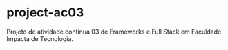 # project-ac03
Projeto de atividade continua 03 de Frameworks e Full Stack em Faculdade Impacta de Tecnologia.
